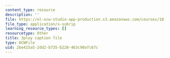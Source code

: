 ```yaml
---
content_type: resource
description: ''
file: https://ol-ocw-studio-app-production.s3.amazonaws.com/courses/18-02-multivariable-calculus-fall-2007/2be415a52dd2b735b220463c90afc67c_23xbkrpQuAo.srt
file_type: application/x-subrip
learning_resource_types: []
resourcetype: Other
title: 3play caption file
type: OCWFile
uid: 2be415a5-2dd2-b735-b220-463c90afc67c
---
```

